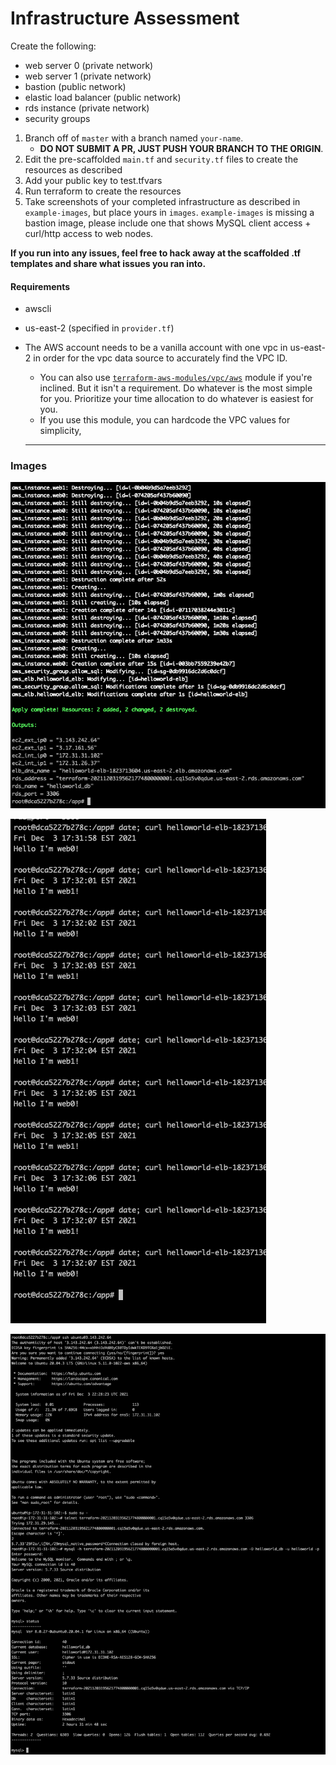 # Infrastructure Assessment
Create the following:
- web server 0 (private network)
- web server 1 (private network)
- bastion (public network)
- elastic load balancer (public network)
- rds instance (private network)
- security groups

1. Branch off of `master` with a branch named `your-name`.
    - **DO NOT SUBMIT A PR, JUST PUSH YOUR BRANCH TO THE ORIGIN**.
1. Edit the pre-scaffolded `main.tf` and `security.tf` files to create the resources as described
1. Add your public key to test.tfvars
1. Run terraform to create the resources
1. Take screenshots of your completed infrastructure as described in `example-images`, but place yours in `images`. `example-images` is missing a bastion image, please include one that shows MySQL client access + curl/http access to web nodes.

**If you run into any issues, feel free to hack away at the scaffolded .tf templates and share what issues you ran into.**

#### Requirements
- awscli
- us-east-2 (specified in `provider.tf`)
- The AWS account needs to be a vanilla account with one vpc in us-east-2 in order for the vpc data source to accurately find the VPC ID.
    - You can also use [`terraform-aws-modules/vpc/aws`](https://registry.terraform.io/modules/terraform-aws-modules/vpc/aws/latest#usage) module if you're inclined. But it isn't a requirement. Do whatever is the most simple for you. Prioritize your time allocation to do whatever is easiest for you.
    - If you use this module, you can hardcode the VPC values for simplicity,

  --------------

### Images
![terraform]

[terraform]: example-images/terraform.png "Terraform Screenshot"

![loadbalancer]

[loadbalancer]: example-images/loadbalancer.png "Loadbalancer Screenshot"

![database]

[database]: example-images/database.png "Database Screenshot"

